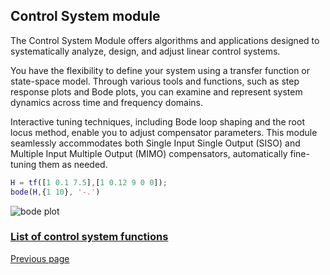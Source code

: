 ## Control System module

The Control System Module offers algorithms and applications designed to systematically analyze, design, and adjust linear control systems.

You have the flexibility to define your system using a transfer function or state-space model. Through various tools and functions, such as step response plots and Bode plots, you can examine and represent system dynamics across time and frequency domains.

Interactive tuning techniques, including Bode loop shaping and the root locus method, enable you to adjust compensator parameters.
This module seamlessly accommodates both Single Input Single Output (SISO) and Multiple Input Multiple Output (MIMO) compensators, automatically fine-tuning them as needed.

```matlab
H = tf([1 0.1 7.5],[1 0.12 9 0 0]);
bode(H,{1 10}, '-.')
```

![bode plot](https://github.com/nelson-lang/nelson-website/raw/master/images/bode.png "bode")

### [List of control system functions](https://nelson-lang.github.io/nelson-website/help/en_US/chapter_control_system.html)

[Previous page](FEATURES.md)
